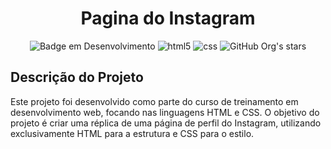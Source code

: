 <h1 align="center"> Pagina do Instagram </h1>

<div align="center">

![Badge em Desenvolvimento](http://img.shields.io/static/v1?label=STATUS&message=EM%20DESENVOLVIMENTO&color=GREEN&style=for-the-badge)
![html5](https://img.shields.io/badge/HTML5-E34F26?style=for-the-badge&logo=html5&logoColor=white)
![css](https://img.shields.io/badge/CSS3-1572B6?style=for-the-badge&logo=css3&logoColor=white)
![GitHub Org's stars](https://img.shields.io/github/stars/and3510?style=social)

</div>

## Descrição do Projeto

Este projeto foi desenvolvido como parte do curso de treinamento em desenvolvimento web, focando nas linguagens HTML e CSS. O objetivo do projeto é criar uma réplica de uma página de perfil do Instagram, utilizando exclusivamente HTML para a estrutura e CSS para o estilo.
